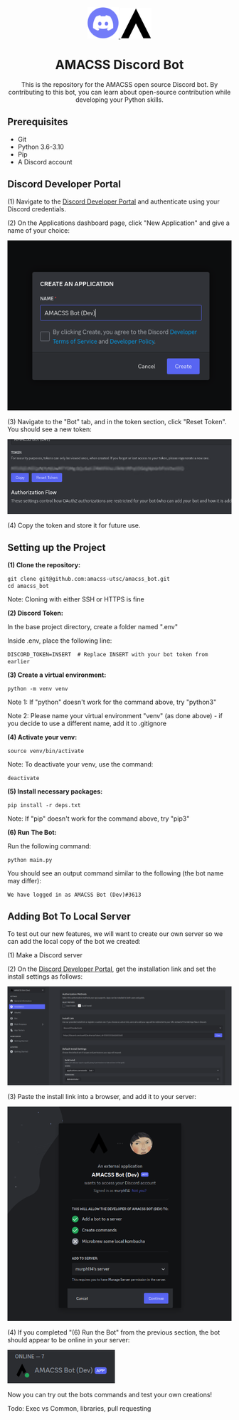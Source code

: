<div align="center">
  <a href="https://discord.com" target="_blank">
      <img width="70" src="images/discord.svg">
  </a>
  <a href="https://amacss.org/" target="_blank">
      <img width="70" src="images/amacss.svg">
  </a>

  <h1>AMACSS Discord Bot</h1>

  <p>
    This is the repository for the AMACSS open source Discord bot. By contributing to this bot, you can learn about open-source contribution while developing your Python skills.
  </p>
</div>

## Prerequisites

- Git
- Python 3.6-3.10
- Pip
- A Discord account


## Discord Developer Portal

(1) Navigate to the <a href="https://discord.com/developers/applications">Discord Developer Portal</a> and authenticate using your Discord credentials.

(2) On the Applications dashboard page, click "New Application" and give a name of your choice:

![alt text](/images/instructions1.png)

(3) Navigate to the "Bot" tab, and in the token section, click "Reset Token". You should see a new token:

![alt text](/images/instructions2.png)

(4) Copy the token and store it for future use.

## Setting up the Project

<b>(1) Clone the repository:</b>
```
git clone git@github.com:amacss-utsc/amacss_bot.git
cd amacss_bot
```

Note: Cloning with either SSH or HTTPS is fine

<b>(2) Discord Token:</b>

In the base project directory, create a folder named ".env"

Inside .env, place the following line:

```
DISCORD_TOKEN=INSERT  # Replace INSERT with your bot token from earlier
```

<b> (3) Create a virtual environment: </b>

```
python -m venv venv
```

Note 1: If "python" doesn't work for the command above, try "python3"

Note 2: Please name your virtual environment "venv" (as done above) - if you decide to use a different name, add it to .gitignore

<b>(4) Activate your venv:</b>
```
source venv/bin/activate
```

Note: To deactivate your venv, use the command:
```
deactivate
```

<b>(5) Install necessary packages:</b>
```
pip install -r deps.txt
```

Note: If "pip" doesn't work for the command above, try "pip3"

<b>(6) Run The Bot:</b>

Run the following command:

```
python main.py
```

You should see an output command similar to the following (the bot name may differ):

```
We have logged in as AMACSS Bot (Dev)#3613
```

## Adding Bot To Local Server

To test out our new features, we will want to create our own server so we can add the local copy of the bot we created:

(1) Make a Discord server

(2) On the <a href="https://discord.com/developers/applications">Discord Developer Portal</a>, get the installation link and set the install settings as follows:

![alt text](images/instructions3.png)

(3) Paste the install link into a browser, and add it to your server:

![alt text](images/instructions4.png)

(4) If you completed "(6) Run the Bot" from the previous section, the bot should appear to be online in your server:

![alt text](images/instructions5.png)

Now you can try out the bots commands and test your own creations!

Todo: Exec vs Common, libraries, pull requesting